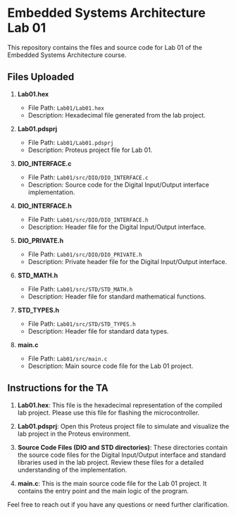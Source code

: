 # Embedded Systems Architecture Lab 01

This repository contains the files and source code for Lab 01 of the Embedded Systems Architecture course.

## Files Uploaded

1. **Lab01.hex**
   - File Path: `Lab01/Lab01.hex`
   - Description: Hexadecimal file generated from the lab project.

2. **Lab01.pdsprj**
   - File Path: `Lab01/Lab01.pdsprj`
   - Description: Proteus project file for Lab 01.

3. **DIO_INTERFACE.c**
   - File Path: `Lab01/src/DIO/DIO_INTERFACE.c`
   - Description: Source code for the Digital Input/Output interface implementation.

4. **DIO_INTERFACE.h**
   - File Path: `Lab01/src/DIO/DIO_INTERFACE.h`
   - Description: Header file for the Digital Input/Output interface.

5. **DIO_PRIVATE.h**
   - File Path: `Lab01/src/DIO/DIO_PRIVATE.h`
   - Description: Private header file for the Digital Input/Output interface.

6. **STD_MATH.h**
   - File Path: `Lab01/src/STD/STD_MATH.h`
   - Description: Header file for standard mathematical functions.

7. **STD_TYPES.h**
   - File Path: `Lab01/src/STD/STD_TYPES.h`
   - Description: Header file for standard data types.

8. **main.c**
   - File Path: `Lab01/src/main.c`
   - Description: Main source code file for the Lab 01 project.

## Instructions for the TA

1. **Lab01.hex**: This file is the hexadecimal representation of the compiled lab project. Please use this file for flashing the microcontroller.

2. **Lab01.pdsprj**: Open this Proteus project file to simulate and visualize the lab project in the Proteus environment.

3. **Source Code Files (DIO and STD directories)**: These directories contain the source code files for the Digital Input/Output interface and standard libraries used in the lab project. Review these files for a detailed understanding of the implementation.

4. **main.c**: This is the main source code file for the Lab 01 project. It contains the entry point and the main logic of the program.

Feel free to reach out if you have any questions or need further clarification.
